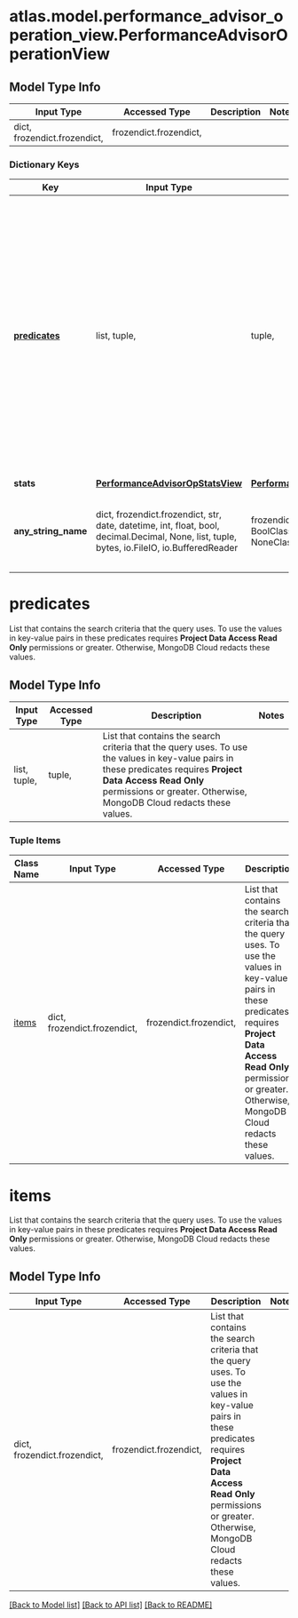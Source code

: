 # atlas.model.performance_advisor_operation_view.PerformanceAdvisorOperationView

## Model Type Info
Input Type | Accessed Type | Description | Notes
------------ | ------------- | ------------- | -------------
dict, frozendict.frozendict,  | frozendict.frozendict,  |  | 

### Dictionary Keys
Key | Input Type | Accessed Type | Description | Notes
------------ | ------------- | ------------- | ------------- | -------------
**[predicates](#predicates)** | list, tuple,  | tuple,  | List that contains the search criteria that the query uses. To use the values in key-value pairs in these predicates requires **Project Data Access Read Only** permissions or greater. Otherwise, MongoDB Cloud redacts these values. | [optional] 
**stats** | [**PerformanceAdvisorOpStatsView**](PerformanceAdvisorOpStatsView.md) | [**PerformanceAdvisorOpStatsView**](PerformanceAdvisorOpStatsView.md) |  | [optional] 
**any_string_name** | dict, frozendict.frozendict, str, date, datetime, int, float, bool, decimal.Decimal, None, list, tuple, bytes, io.FileIO, io.BufferedReader | frozendict.frozendict, str, BoolClass, decimal.Decimal, NoneClass, tuple, bytes, FileIO | any string name can be used but the value must be the correct type | [optional]

# predicates

List that contains the search criteria that the query uses. To use the values in key-value pairs in these predicates requires **Project Data Access Read Only** permissions or greater. Otherwise, MongoDB Cloud redacts these values.

## Model Type Info
Input Type | Accessed Type | Description | Notes
------------ | ------------- | ------------- | -------------
list, tuple,  | tuple,  | List that contains the search criteria that the query uses. To use the values in key-value pairs in these predicates requires **Project Data Access Read Only** permissions or greater. Otherwise, MongoDB Cloud redacts these values. | 

### Tuple Items
Class Name | Input Type | Accessed Type | Description | Notes
------------- | ------------- | ------------- | ------------- | -------------
[items](#items) | dict, frozendict.frozendict,  | frozendict.frozendict,  | List that contains the search criteria that the query uses. To use the values in key-value pairs in these predicates requires **Project Data Access Read Only** permissions or greater. Otherwise, MongoDB Cloud redacts these values. | 

# items

List that contains the search criteria that the query uses. To use the values in key-value pairs in these predicates requires **Project Data Access Read Only** permissions or greater. Otherwise, MongoDB Cloud redacts these values.

## Model Type Info
Input Type | Accessed Type | Description | Notes
------------ | ------------- | ------------- | -------------
dict, frozendict.frozendict,  | frozendict.frozendict,  | List that contains the search criteria that the query uses. To use the values in key-value pairs in these predicates requires **Project Data Access Read Only** permissions or greater. Otherwise, MongoDB Cloud redacts these values. | 

[[Back to Model list]](../../README.md#documentation-for-models) [[Back to API list]](../../README.md#documentation-for-api-endpoints) [[Back to README]](../../README.md)

